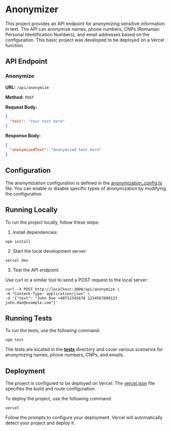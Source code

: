 # Anonymizer

This project provides an API endpoint for anonymizing sensitive information in text. The API can anonymize names, phone numbers, CNPs (Romanian Personal Identification Numbers), and email addresses based on the configuration. This basic project was developed to be deployed on a Vercel function. 

## API Endpoint

### Anonymize

**URL:** `/api/anonymize`

**Method:** `POST`

**Request Body:**

```json
{
  "text": "Your text here"
}
```

**Response Body:**
```json
{
  "anonymizedText": "Anonymized text here"
}
```

## Configuration

The anonymization configuration is defined in the [anonymization_config.ts](api/anonymization_config.ts) file. You can enable or disable specific types of anonymization by modifying the configuration.

## Running Locally
To run the project locally, follow these steps:

1. Install dependencies:

```
npm install
```

2. Start the local development server:
   
```
vercel dev
```

3. Test the API endpoint:

Use curl or a similar tool to send a POST request to the local server:

```
curl -X POST http://localhost:3000/api/anonymize \
-H "Content-Type: application/json" \
-d '{"text": "John Doe +40712345678 1234567890123 john.doe@example.com"}'
```

## Running Tests

To run the tests, use the following command:

```
npm test
```

The tests are located in the [__tests__](api/__tests__/) directory and cover various scenarios for anonymizing names, phone numbers, CNPs, and emails.

## Deployment

The project is configured to be deployed on Vercel. The [vercel.json](vercel.json) file specifies the build and route configuration.

To deploy the project, use the following command:

```
vercel
```

Follow the prompts to configure your deployment. Vercel will automatically detect your project and deploy it.
